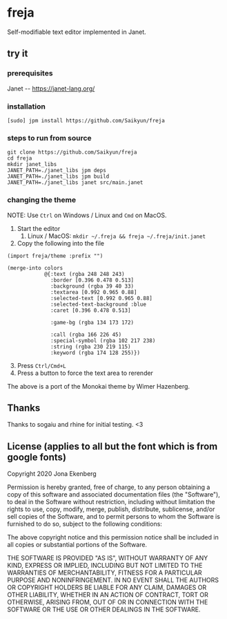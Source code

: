 # freja

Self-modifiable text editor implemented in Janet.

## try it

### prerequisites

Janet -- https://janet-lang.org/

### installation

```
[sudo] jpm install https://github.com/Saikyun/freja
```

### steps to run from source

```
git clone https://github.com/Saikyun/freja
cd freja
mkdir janet_libs
JANET_PATH=./janet_libs jpm deps
JANET_PATH=./janet_libs jpm build
JANET_PATH=./janet_libs janet src/main.janet
```

### changing the theme

NOTE: Use `Ctrl` on Windows / Linux and `Cmd` on MacOS.

1. Start the editor
   1. Linux / MacOS: `mkdir ~/.freja && freja ~/.freja/init.janet`
1. Copy the following into the file
```
(import freja/theme :prefix "")

(merge-into colors
            @{:text (rgba 248 248 243)
              :border [0.396 0.478 0.513]
              :background (rgba 39 40 33)
              :textarea [0.992 0.965 0.88]
              :selected-text [0.992 0.965 0.88]
              :selected-text-background :blue
              :caret [0.396 0.478 0.513]
              
              :game-bg (rgba 134 173 172)
              
              :call (rgba 166 226 45)
              :special-symbol (rgba 102 217 238)
              :string (rgba 230 219 115)
              :keyword (rgba 174 128 255)})
```
3. Press `Ctrl/Cmd+L`
4. Press a button to force the text area to rerender

The above is a port of the Monokai theme by Wimer Hazenberg.

## Thanks

Thanks to sogaiu and rhine for initial testing. <3

## License (applies to all but the font which is from google fonts)

Copyright 2020 Jona Ekenberg

Permission is hereby granted, free of charge, to any person obtaining a copy of this software and associated documentation files (the "Software"), to deal in the Software without restriction, including without limitation the rights to use, copy, modify, merge, publish, distribute, sublicense, and/or sell copies of the Software, and to permit persons to whom the Software is furnished to do so, subject to the following conditions:

The above copyright notice and this permission notice shall be included in all copies or substantial portions of the Software.

THE SOFTWARE IS PROVIDED "AS IS", WITHOUT WARRANTY OF ANY KIND, EXPRESS OR IMPLIED, INCLUDING BUT NOT LIMITED TO THE WARRANTIES OF MERCHANTABILITY, FITNESS FOR A PARTICULAR PURPOSE AND NONINFRINGEMENT. IN NO EVENT SHALL THE AUTHORS OR COPYRIGHT HOLDERS BE LIABLE FOR ANY CLAIM, DAMAGES OR OTHER LIABILITY, WHETHER IN AN ACTION OF CONTRACT, TORT OR OTHERWISE, ARISING FROM, OUT OF OR IN CONNECTION WITH THE SOFTWARE OR THE USE OR OTHER DEALINGS IN THE SOFTWARE.
